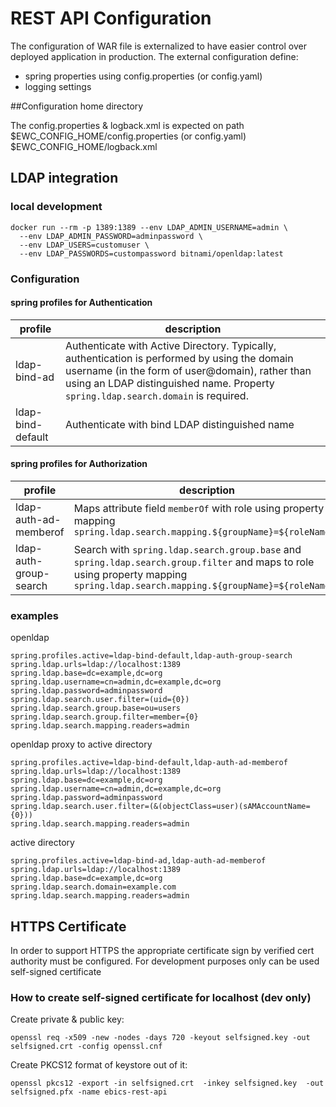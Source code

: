 # REST API Configuration

The configuration of WAR file is externalized to have easier control over deployed application in production.
The external configuration define: 
* spring properties using config.properties (or config.yaml)
* logging settings 

##Configuration home directory

The config.properties & logback.xml is expected on path
$EWC_CONFIG_HOME/config.properties (or config.yaml)
$EWC_CONFIG_HOME/logback.xml

## LDAP integration

### local development
```shell
docker run --rm -p 1389:1389 --env LDAP_ADMIN_USERNAME=admin \
  --env LDAP_ADMIN_PASSWORD=adminpassword \
  --env LDAP_USERS=customuser \
  --env LDAP_PASSWORDS=custompassword bitnami/openldap:latest
```
### Configuration
#### spring profiles for Authentication
| profile | description                                                                                                                                                                                                                           |
| --------------- |---------------------------------------------------------------------------------------------------------------------------------------------------------------------------------------------------------------------------------------|
|ldap-bind-ad| Authenticate with Active Directory. Typically, authentication is performed by using the domain username (in the form of user@domain), rather than using an LDAP distinguished name. Property `spring.ldap.search.domain` is required. |
|ldap-bind-default| Authenticate with bind LDAP distinguished name|
#### spring profiles for Authorization
| profile               | description                                                                                                                                                                     |
|-----------------------|---------------------------------------------------------------------------------------------------------------------------------------------------------------------------------|
| ldap-auth-ad-memberof | Maps attribute field `memberOf` with role using property mapping `spring.ldap.search.mapping.${groupName}=${roleNames}`                                         |
| ldap-auth-group-search| Search with `spring.ldap.search.group.base` and `spring.ldap.search.group.filter` and maps to role using property mapping `spring.ldap.search.mapping.${groupName}=${roleName}` |

### examples
openldap
```properties
spring.profiles.active=ldap-bind-default,ldap-auth-group-search
spring.ldap.urls=ldap://localhost:1389
spring.ldap.base=dc=example,dc=org
spring.ldap.username=cn=admin,dc=example,dc=org
spring.ldap.password=adminpassword
spring.ldap.search.user.filter=(uid={0})
spring.ldap.search.group.base=ou=users
spring.ldap.search.group.filter=member={0}
spring.ldap.search.mapping.readers=admin
```
openldap proxy to active directory
```properties
spring.profiles.active=ldap-bind-default,ldap-auth-ad-memberof
spring.ldap.urls=ldap://localhost:1389
spring.ldap.base=dc=example,dc=org
spring.ldap.username=cn=admin,dc=example,dc=org
spring.ldap.password=adminpassword
spring.ldap.search.user.filter=(&(objectClass=user)(sAMAccountName={0}))
spring.ldap.search.mapping.readers=admin
```
active directory
```properties
spring.profiles.active=ldap-bind-ad,ldap-auth-ad-memberof
spring.ldap.urls=ldap://localhost:1389
spring.ldap.base=dc=example,dc=org
spring.ldap.search.domain=example.com
spring.ldap.search.mapping.readers=admin
```

## HTTPS Certificate

In order to support HTTPS the appropriate certificate sign by verified cert authority must be configured.
For development purposes only can be used self-signed certificate

### How to create self-signed certificate for localhost (dev only)

Create private & public key:

```openssl req -x509 -new -nodes -days 720 -keyout selfsigned.key -out selfsigned.crt -config openssl.cnf```

Create PKCS12 format of keystore out of it:

```openssl pkcs12 -export -in selfsigned.crt  -inkey selfsigned.key  -out selfsigned.pfx -name ebics-rest-api```
